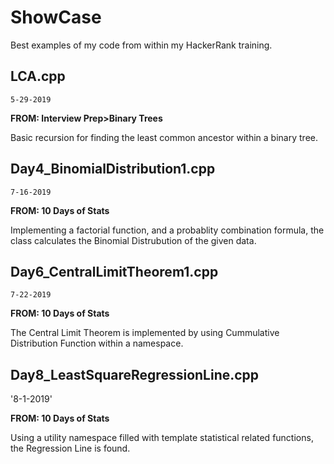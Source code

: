 # ShowCase

Best examples of my code from within my HackerRank training.

## LCA.cpp
`5-29-2019`

**FROM: Interview Prep>Binary Trees**

Basic recursion for finding the least common ancestor within a binary tree.

## Day4_BinomialDistribution1.cpp
`7-16-2019`

**FROM: 10 Days of Stats**

Implementing a factorial function, and a probablity combination formula, the class calculates the Binomial Distrubution of the given data.

## Day6_CentralLimitTheorem1.cpp
`7-22-2019`

**FROM: 10 Days of Stats**

The Central Limit Theorem is implemented by using Cummulative Distribution Function within a namespace. 


## Day8_LeastSquareRegressionLine.cpp
'8-1-2019'

**FROM: 10 Days of Stats**

Using a utility namespace filled with template statistical related functions, the Regression Line is found. 
